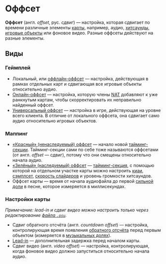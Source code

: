 # Оффсет

**Оффсет** (англ. *offset*, рус. *сдвиг*) — настройка, которая сдвигает по времени различные элементы [карты](/wiki/Beatmap), например, аудио, [хитсаунды](/wiki/Beatmapping/Hitsound), [игровые объекты](/wiki/Gameplay/Hit_object) или фоновое видео. Разные оффсеты действуют на разные элементы.

## Виды

### Геймплей

- Локальный, или [оффлайн-оффсет](/wiki/Offset/Local_offset) — настройка, действующая в рамках отдельных карт и сдвигающая все игровые объекты относительно аудио.
- [Онлайн-оффсет](/wiki/Offset/Online_offset) — настройка, которую члены [NAT](/wiki/People/Nomination_Assessment_Team) добавляют к уже ранкнутым картам, чтобы скорректировать их неправильно найденный оффсет.
- [Универсальный оффсет](/wiki/Offset/Universal_offset) — настройка в игре, действующая на уровне всего клиента. В отличие от локального оффсета, она сдвигает само аудио относительно игровых объектов.

### Маппинг

- [«Красный» (ненаследуемый) оффсет](/wiki/Client/Beatmap_editor/Timing#uninherited-timing-point) — начало новой [тайминг-секции](/wiki/Beatmapping/Timing_section). Тайминг-секции сами по себе тоже называются оффсетами (от англ. *offset* — сдвиг), потому что они смещены относительно начала аудио.
- [«Зелёный» (наследуемый) оффсет](/wiki/Client/Beatmap_editor/Timing#inherited-timing-point) — [тайминг-секция](/wiki/Beatmapping/Timing_section), с помощью которой на отдельном участке карты можно настроить [киаи](/wiki/Gameplay/Kiai_time), [сэмплсет](/wiki/Beatmapping/Sampleset), [скорость слайдеров](/wiki/Gameplay/Hit_object/Slider/Slider_velocity) и уровень громкости хитсаундов.
- Оффсет карты — время от начала аудиофайла до первой [сильной доли](/wiki/Music_theory/Downbeat) в песне, которое измеряется в миллисекундах.

### Настройки карты

*Примечание: lead-in и сдвиг видео можно настроить только через редактирование [файла `.osu`](/wiki/Client/File_formats/Osu_(file_format)).*

- Сдвиг обратного отсчёта (англ. *countdown offset*) — настройка, контролирующая время появления [обратного отсчёта](/wiki/Beatmap/Countdown) перед первым объектом (измеряется в [музыкальных долях](/wiki/Music_theory/Beat)).
- [Lead-in](/wiki/Beatmap/Lead-in_time) — дополнительная задержка перед началом карты.
- Сдвиг видео (англ. *video offset*) — настройка, контролирующая, когда фоновое видео должно запуститься относительно начала аудио.

